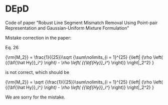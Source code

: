 # DEpD
Code of paper "Robust Line Segment Mismatch Removal Using Point-pair Representation and Gaussian-Uniform Mixture Formulation"

Mistake correction in the paper:

Eq. 26

{\rm{M_2}} = \frac{1}{{25}}\sqrt {\sum\nolimits_{i = 1}^{25} {\left\| {\rho \left( {{\bf{\hat Hy}}_i^*} \right) - \rho \left( {{\bf{Hy}}_i^*} \right)} \right\|_2^2} } 

is not correct, which should be

{\rm{M_2}} = \sqrt {\frac{1}{{25}}\sum\nolimits_{i = 1}^{25} {\left\| {\rho \left( {{\bf{\hat Hy}}_i^*} \right) - \rho \left( {{\bf{Hy}}_i^*} \right)} \right\|_2^2} }

We are sorry for the mistake.
